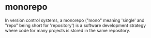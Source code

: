 # monorepo
In version control systems, a monorepo ("mono" meaning 'single' and "repo" being short for 'repository') is a software development strategy where code for many projects is stored in the same repository.
